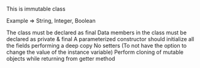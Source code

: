 This is immutable class

Example => String, Integer, Boolean

The class must be declared as final 
Data members in the class must be declared as private & final
A parameterized constructor should initialize all the fields performing a deep copy
No setters (To not have the option to change the value of the instance variable)
Perform cloning of mutable objects while returning from getter method
